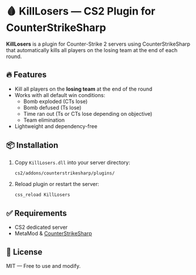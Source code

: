# 🩸 KillLosers — CS2 Plugin for CounterStrikeSharp

**KillLosers** is a plugin for Counter-Strike 2 servers using CounterStrikeSharp that automatically kills all players on the losing team at the end of each round.

## 🔥 Features

- Kill all players on the **losing team** at the end of the round
- Works with all default win conditions:
  - Bomb exploded (CTs lose)
  - Bomb defused (Ts lose)
  - Time ran out (Ts or CTs lose depending on objective)
  - Team elimination
- Lightweight and dependency-free

## 📦 Installation

1. Copy `KillLosers.dll` into your server directory:

   ```bash
   cs2/addons/counterstrikesharp/plugins/
   ```

2. Reload plugin or restart the server:

   ```bash
   css_reload KillLosers
   ```

## ✅ Requirements

- CS2 dedicated server
- MetaMod & [CounterStrikeSharp](https://github.com/roflmuffin/CounterStrikeSharp)


## 📝 License

MIT — Free to use and modify.
